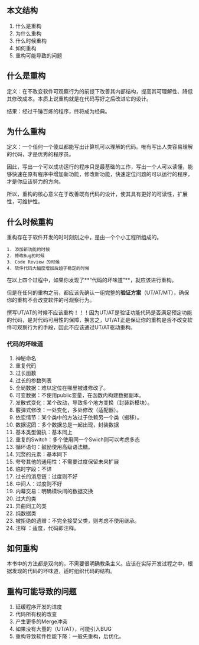## 本文结构
1. 什么是重构
2. 为什么重构
3. 什么时候重构
4. 如何重构
5. 重构可能导致的问题

## 什么是重构
定义：在不改变软件可观察行为的前提下改善其内部结构，提高其可理解性、降低其修改成本。本质上说重构就是在代码写好之后改进它的设计。

结果：经过千锤百炼的程序，终将成为经典。

## 为什么重构
定义：一个任何一个傻瓜都能写出计算机可以理解的代码。唯有写出人类容易理解的代码，才是优秀的程序员。

因此，写出一个可以成功运行的程序只是最基础的工作，写出一个人可以读懂，能够快速在原有程序中增加新功能，修改新功能，快速定位问题的可以运行的程序，才是你应该努力的方向。

所以，重构的核心意义在于改善既有代码的设计，使其具有更好的可读性，扩展性，可维护性。

## 什么时候重构
重构存在于软件开发的时时刻刻之中，是由一个个小工程所组成的。

	1. 添加新功能的时候
	2. 修改Bug的时候
	3. Code Review 的时候
	4. 软件代码大幅度增加后趋于稳定的时候

在以上四个过程中，如果你发现了**“代码的坏味道”**，就应该进行重构。

但是在任何的重构之前，都应该先确认一组完整的**验证方案**（UT/AT/MT），确保你的重构不会改变软件的可观察行为。

撰写UT/AT的时候不应该重构！！！因为UT/AT是验证功能代码是否满足预定功能的代码，是对代码可用性的保障，换言之，UT/AT正是保证你的重构是否不改变软件可观察行为的手段，因此不应该通过UT/AT驱动重构。

### 代码的坏味道
1. 神秘命名
2. 重复代码
3. 过长函数
4. 过长的参数列表
5. 全局数据：难以定位在哪里被谁修改了。
6. 可变数据：不使用public变量，在函数内构建数据副本。
7. 发散式变化：某个改动，导致多个地方变换（封装新模块）。
8. 霰弹式修改：一处变化，多处修改（适配器）。
9. 依恋情节：某个类中的方法过于依赖另一个类（搬移）。
10. 数据泥团：多个数据总是一起出现，封装数据
11. 基本类型偏执：基本同上
12. 重复的Switch：多个使用同一个Swich则可以考虑多态
13. 循环语句：鼓励使用高级语法糖。
14. 冗赘的元素：基本同下
15. 夸夸其他的通用性：不需要过度保留未来扩展
16. 临时字段：不详
17. 过长的消息链：过度则不好
18. 中间人：过度则不好
19. 内幕交易：明确模块间的数据交换
20. 过大的类
21. 异曲同工的类
22. 纯数据类
23. 被拒绝的遗赠：不完全接受父类，则考虑不使用继承。
24. 注释 ：适度，代码即注释。

## 如何重构
本书中的方法都是双向的，不需要很明确教条主义。应该在实际开发过程之中，根据发现的代码的坏味道，适时组织代码的结构。

## 重构可能导致的问题
1. 延缓程序开发的进度
2. 代码所有权的改变
3. 产生更多的Merge冲突
4. 如果没有大量的（UT/AT），可能引入BUG
5. 重构导致软件性能下降：一般先重构，后优化。
